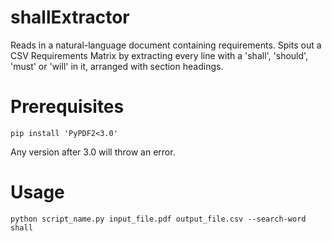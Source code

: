 # shallExtractor
Reads in a natural-language document containing requirements. Spits out a CSV Requirements Matrix by extracting every line with a 'shall', 'should', 'must' or 'will' in it, arranged with section headings. 

# Prerequisites

`pip install 'PyPDF2<3.0'`

Any version after 3.0 will throw an error.


# Usage

`python script_name.py input_file.pdf output_file.csv --search-word shall`



